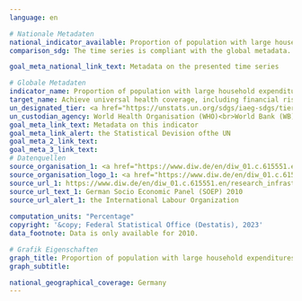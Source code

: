 ```yaml
---
language: en    

# Nationale Metadaten    
national_indicator_available: Proportion of population with large household expenditures on health as a share of total household expenditure or income    
comparison_sdg: The time series is compliant with the global metadata.    

goal_meta_national_link_text: Metadata on the presented time series    

# Globale Metadaten    
indicator_name: Proportion of population with large household expenditures on health as a share of total household expenditure or income    
target_name: Achieve universal health coverage, including financial risk protection, access to quality essential health-care services and access to safe, effective, quality and affordable essential medicines and vaccines for all    
un_designated_tier: <a href="https://unstats.un.org/sdgs/iaeg-sdgs/tier-classification/" title="Click here for more information on the UN tier classification." target="_blank" onclick="return confirm_alert('the United Nations Statistics Division','En')>Tier I</a>    
un_custodian_agency: World Health Organisation (WHO)<br>World Bank (WB)    
goal_meta_link_text: Metadata on this indicator    
goal_meta_link_alert: the Statistical Devision ofthe UN    
goal_meta_2_link_text:     
goal_meta_3_link_text:         
# Datenquellen
source_organisation_1: <a href="https://www.diw.de/en/diw_01.c.615551.en/research_infrastructure__socio-economic_panel__soep.html" target="_blank" onclick="return confirm_alert('the International Labour Organization');"> The Socio-Oeconomic panel (SOEP) </a>
source_organisation_logo_1: <a href="https://www.diw.de/en/diw_01.c.615551.en/research_infrastructure__socio-economic_panel__soep.html" target="_blank" onclick="return confirm_alert('the International Labour Organization');"><img src="https://g205sdgs.github.io/sdg-indicators/public/OrgImgEn/soep.png" alt="Logo soep" style="height:60px; width:148px"/></a>
source_url_1: https://www.diw.de/en/diw_01.c.615551.en/research_infrastructure__socio-economic_panel__soep.html
source_url_text_1: German Socio Economic Panel (SOEP) 2010
source_url_alert_1: the International Labour Organization
    
computation_units: "Percentage"    
copyright: '&copy; Federal Statistical Office (Destatis), 2023'    
data_footnote: Data is only available for 2010.    

# Grafik Eigenschaften    
graph_title: Proportion of population with large household expenditures on health as a share of total household expenditure or income 2010
graph_subtitle:     

national_geographical_coverage: Germany    
---
```


<span></span>